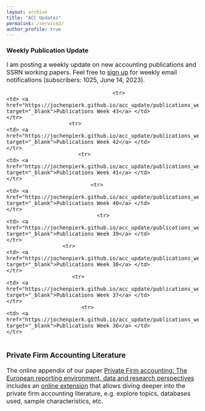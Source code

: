 ```yaml
---
layout: archive
title: "ACC Updates"
permalink: /service2/
author_profile: true
---
```

<!-- Global site tag (gtag.js) - Google Analytics -->
<script async src="https://www.googletagmanager.com/gtag/js?id=G-05633BF9HL"></script>
<script>
  window.dataLayer = window.dataLayer || [];
  function gtag(){dataLayer.push(arguments);}
  gtag('js', new Date());

   gtag('config', 'G-05633BF9HL', {'anonymize_ip': true});
</script> 
 


<h3> Weekly Publication Update </h3>
<font size="3"> 
I am posting a weekly update on new accounting publications and SSRN working papers. Feel free to <a href="https://jochenpierk.github.io/acc_update/subscribe.html" target="_blank">sign up</a> for weekly email notifications (subscribers: 1025, June 14, 2023). 

<p> </p>


 <table style="width:100%">   

                                      <tr> 
    <td> <a href="https://jochenpierk.github.io/acc_update/publications_week43.html" target="_blank">Publications Week 43</a> </td> 
    </tr>  
                        <tr> 
    <td> <a href="https://jochenpierk.github.io/acc_update/publications_week42.html" target="_blank">Publications Week 42</a> </td> 
    </tr>  
                           <tr> 
    <td> <a href="https://jochenpierk.github.io/acc_update/publications_week41.html" target="_blank">Publications Week 41</a> </td> 
    </tr>  
                               <tr> 
    <td> <a href="https://jochenpierk.github.io/acc_update/publications_week40.html" target="_blank">Publications Week 40</a> </td> 
    </tr>  
                                 <tr> 
    <td> <a href="https://jochenpierk.github.io/acc_update/publications_week39.html" target="_blank">Publications Week 39</a> </td> 
    </tr>  
                      <tr> 
    <td> <a href="https://jochenpierk.github.io/acc_update/publications_week38.html" target="_blank">Publications Week 38</a> </td> 
    </tr>  
                         <tr> 
    <td> <a href="https://jochenpierk.github.io/acc_update/publications_week37.html" target="_blank">Publications Week 37</a> </td> 
    </tr>  
                            <tr> 
    <td> <a href="https://jochenpierk.github.io/acc_update/publications_week36.html" target="_blank">Publications Week 36</a> </td> 
    </tr>  
      




 </table>




 <p> </p>

  
  
   <h3> Private Firm Accounting Literature </h3>
<font size="3">
 The online appendix of our paper <a href="https://www.tandfonline.com/doi/full/10.1080/00014788.2021.1982670" target="_blank">Private Firm accounting: The European reporting environment, data and research perspectives</a> includes an <a href="https://trr266.wiwi.hu-berlin.de/shiny/pfirmacclit/" target="_blank">online extension</a> that allows diving deeper into the private firm accounting literature, e.g. explore topics, databases used, sample characteristics, etc. 
   
    
